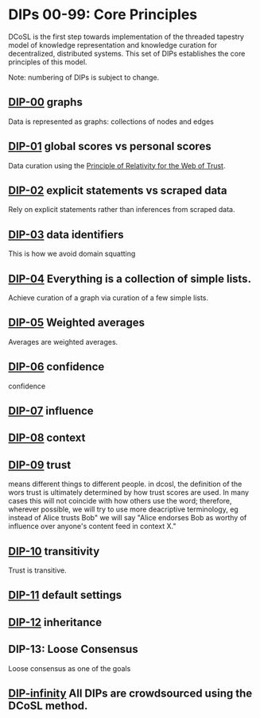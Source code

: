 # DIPs 00-99: Core Principles

DCoSL is the first step towards implementation of the threaded tapestry model of knowledge representation and knowledge curation for decentralized, distributed systems. This set of DIPs establishes the core principles of this model.

Note: numbering of DIPs is subject to change.

## [DIP-00](00.md) graphs

Data is represented as graphs: collections of nodes and edges

## [DIP-01](01.md) global scores vs personal scores

Data curation using the [Principle of Relativity for the Web of Trust](https://github.com/WebOfTrustInfo/rwot1-sf/blob/master/Principle-of-Relativity-for-WoT.md).

## [DIP-02](02.md) explicit statements vs scraped data

Rely on explicit statements rather than inferences from scraped data.

## [DIP-03](03.md) data identifiers

This is how we avoid domain squatting

## [DIP-04](04.md) Everything is a collection of simple lists.

Achieve curation of a graph via curation of a few simple lists.

## [DIP-05](05.md) Weighted averages

Averages are weighted averages.

## [DIP-06](06.md) confidence

confidence

## [DIP-07](07.md) influence

## [DIP-08](08.md) context

## [DIP-09](09.md) trust

means different things to different people. in dcosl, the definition of the wors trust is ultimately determined by how trust scores are used. In many cases this will not coincide with how others use the word; therefore, wherever possible, we will try to use more deacriptive terminology, eg instead of Alice trusts Bob" we will say "Alice endorses Bob as worthy of influence over anyone's content feed in context X."

## [DIP-10](10.md) transitivity

Trust is transitive.

## [DIP-11](11.md) default settings

## [DIP-12](12.md) inheritance

## DIP-13: Loose Consensus 

Loose consensus as one of the goals

## [DIP-infinity](infinity.md) All DIPs are crowdsourced using the DCoSL method.



